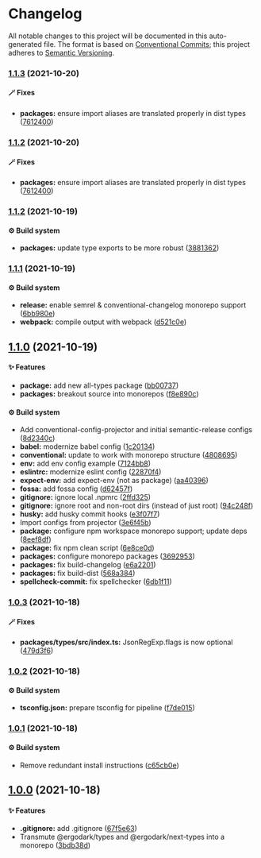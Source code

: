 # Changelog

All notable changes to this project will be documented in this auto-generated
file. The format is based on [Conventional Commits][37]; this project adheres to
[Semantic Versioning][38].

### [1.1.3][39] (2021-10-20)

#### 🪄 Fixes

- **packages:** ensure import aliases are translated properly in dist types
  ([7612400][2])

### [1.1.2][1] (2021-10-20)

#### 🪄 Fixes

- **packages:** ensure import aliases are translated properly in dist types
  ([7612400][2])

### [1.1.2][3] (2021-10-19)

#### ⚙️ Build system

- **packages:** update type exports to be more robust ([3881362][4])

### [1.1.1][5] (2021-10-19)

#### ⚙️ Build system

- **release:** enable semrel & conventional-changelog monorepo support
  ([6bb980e][6])
- **webpack:** compile output with webpack ([d521c0e][7])

## [1.1.0][8] (2021-10-19)

#### ✨ Features

- **package:** add new all-types package ([bb00737][9])
- **packages:** breakout source into monorepos ([f8e890c][10])

#### ⚙️ Build system

- Add conventional-config-projector and initial semantic-release configs
  ([8d2340c][11])
- **babel:** modernize babel config ([1c20134][12])
- **conventional:** update to work with monorepo structure ([4808695][13])
- **env:** add env config example ([7124bb8][14])
- **eslintrc:** modernize eslint config ([22870f4][15])
- **expect-env:** add expect-env (not as package) ([aa40396][16])
- **fossa:** add fossa config ([d62457f][17])
- **gitignore:** ignore local .npmrc ([2ffd325][18])
- **gitignore:** ignore root and non-root dirs (instead of just root)
  ([94c248f][19])
- **husky:** add husky commit hooks ([e3f07f7][20])
- Import configs from projector ([3e6f45b][21])
- **package:** configure npm workspace monorepo support; update deps
  ([8eef8df][22])
- **package:** fix npm clean script ([6e8ce0d][23])
- **packages:** configure monorepo packages ([3692953][24])
- **packages:** fix build-changelog ([e6a2201][25])
- **packages:** fix build-dist ([568a384][26])
- **spellcheck-commit:** fix spellchecker ([6db1f11][27])

### [1.0.3][28] (2021-10-18)

#### 🪄 Fixes

- **packages/types/src/index.ts:** JsonRegExp.flags is now optional
  ([479d3f6][29])

### [1.0.2][30] (2021-10-18)

#### ⚙️ Build system

- **tsconfig.json:** prepare tsconfig for pipeline ([f7de015][31])

### [1.0.1][32] (2021-10-18)

#### ⚙️ Build system

- Remove redundant install instructions ([c65cb0e][33])

## [1.0.0][34] (2021-10-18)

#### ✨ Features

- **.gitignore:** add .gitignore ([67f5e63][35])
- Transmute @ergodark/types and @ergodark/next-types into a monorepo
  ([3bdb38d][36])

[1]:
  https://github.com/Xunnamius/typescript-utils/compare/types@1.1.2...types@1.1.2
[2]:
  https://github.com/Xunnamius/typescript-utils/commit/76124005a0af5a2af18d462353485c2a7a8d5bfd
[3]:
  https://github.com/Xunnamius/typescript-utils/compare/types@1.1.1...types@1.1.2
[4]:
  https://github.com/Xunnamius/typescript-utils/commit/38813620d45258fcbc9e774031bfe9ed0510eef8
[5]:
  https://github.com/Xunnamius/typescript-utils/compare/types@1.1.0...types@1.1.1
[6]:
  https://github.com/Xunnamius/typescript-utils/commit/6bb980e31f1a73ff3261e67c4337c5ca9572cb85
[7]:
  https://github.com/Xunnamius/typescript-utils/commit/d521c0ee45d86580f95528f987c8e92077b64e8f
[8]:
  https://github.com/Xunnamius/typescript-utils/compare/types@1.0.3...types@1.1.0
[9]:
  https://github.com/Xunnamius/typescript-utils/commit/bb00737a6b11e041836bb85f30ceadd8196cc1b6
[10]:
  https://github.com/Xunnamius/typescript-utils/commit/f8e890cb7b60726f9fb416653cb81a43dfb98e54
[11]:
  https://github.com/Xunnamius/typescript-utils/commit/8d2340c4bc9af4282fe7e78679ad296bedd15f65
[12]:
  https://github.com/Xunnamius/typescript-utils/commit/1c201343df5d01a95cae187b0c3b496c7678adf3
[13]:
  https://github.com/Xunnamius/typescript-utils/commit/48086952bb3570b03812e3eb8f607a3ca27d4229
[14]:
  https://github.com/Xunnamius/typescript-utils/commit/7124bb819c6f6aeac861ff88c054edd470f04c45
[15]:
  https://github.com/Xunnamius/typescript-utils/commit/22870f4c65ffd8eafeaacf201912951dc62abec0
[16]:
  https://github.com/Xunnamius/typescript-utils/commit/aa40396f4cda8ec6b983e2bf423fef95b0660cd5
[17]:
  https://github.com/Xunnamius/typescript-utils/commit/d62457f26654d6e275b3415675c535c4d014e13e
[18]:
  https://github.com/Xunnamius/typescript-utils/commit/2ffd325268043b775e67bb2e0a561c44d1e45e24
[19]:
  https://github.com/Xunnamius/typescript-utils/commit/94c248f245f753b98c44e5f72955735aa958b81c
[20]:
  https://github.com/Xunnamius/typescript-utils/commit/e3f07f73f7a39cc7d897a7507c793620afe6c006
[21]:
  https://github.com/Xunnamius/typescript-utils/commit/3e6f45b73b6af25af008c542bbb0bdc2a544d186
[22]:
  https://github.com/Xunnamius/typescript-utils/commit/8eef8df98bb7539d105b91b6d254b78f56ca6f86
[23]:
  https://github.com/Xunnamius/typescript-utils/commit/6e8ce0d0a945a5ff4c65c9400df387b51197af11
[24]:
  https://github.com/Xunnamius/typescript-utils/commit/3692953ca8156babf7b1e7584e042bc09820bce6
[25]:
  https://github.com/Xunnamius/typescript-utils/commit/e6a2201cea079bf34e9c2ef8d7fed216ea7911ca
[26]:
  https://github.com/Xunnamius/typescript-utils/commit/568a38492bace0662e89082bc32bfd4ebbc1d528
[27]:
  https://github.com/Xunnamius/typescript-utils/commit/6db1f11391d869949f480d367d3312eddc3c5eb7
[28]:
  https://github.com/Xunnamius/typescript-utils/compare/types@1.0.2...types@1.0.3
[29]:
  https://github.com/Xunnamius/typescript-utils/commit/479d3f6e974f5646505e0fa7c41ae99360873002
[30]:
  https://github.com/Xunnamius/typescript-utils/compare/types@1.0.1...types@1.0.2
[31]:
  https://github.com/Xunnamius/typescript-utils/commit/f7de015b99cd4c0156f3187e53b9eb06a5985721
[32]:
  https://github.com/Xunnamius/typescript-utils/compare/types@1.0.0...types@1.0.1
[33]:
  https://github.com/Xunnamius/typescript-utils/commit/c65cb0e7604b52f7484ed3399a37dbac3a9b2e8f
[34]:
  https://github.com/Xunnamius/typescript-utils/compare/67f5e63863018babf847f4bbf21960b91eb1e7b8...types@1.0.0
[35]:
  https://github.com/Xunnamius/typescript-utils/commit/67f5e63863018babf847f4bbf21960b91eb1e7b8
[36]:
  https://github.com/Xunnamius/typescript-utils/commit/3bdb38d8bd7979b8b9dbb8f2639aa1349468d660
[37]: https://conventionalcommits.org
[38]: https://semver.org
[39]:
  https://github.com/Xunnamius/typescript-utils/compare/types@1.1.2...types@1.1.3

